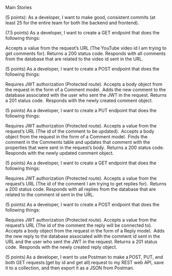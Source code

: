 Main Stories

(5 points): As a developer, I want to make good, consistent commits (at least 25 for the entire team for both the backend and frontend).

<!-- (5 points): As a developer, I want to create an ERD for my project that shows all models, fields, and relationships between models for the backend. -->

<!-- (5 points) As a developer, I want to set up the Django + React starter code and connect the backend (Django API) to my MySQL database, closely following the setup guide for instructions.  -->

<!-- (5 points) As a developer, I want to create a Comment model in a ‘comments’ app:

Property names must be in snake_case and match the following exactly! 

user – ForeignKey
video_id – CharField
text – CharField
likes – IntegerField
dislikes – IntegerField  -->

<!-- (5 points) As a developer, I want to create a Reply model in a ‘replies’ app:

Property names must be in snake_case and match the following exactly! 

user – ForeignKey
comment – ForeignKey
text – CharField  -->

(7.5 points) As a developer, I want to create a GET endpoint that does the following things:

Accepts a value from the request’s URL (The YouTube video id I am trying to get comments for).
Returns a 200 status code.
Responds with all comments from the database that are related to the video id sent in the URL.

(5 points) As a developer, I want to create a POST endpoint that does the following things:

Requires JWT authorization (Protected route).
Accepts a body object from the request in the form of a Comment model. 
Adds the new comment to the database associated with the user who sent the JWT in the request.
Returns a 201 status code. 
Responds with the newly created comment object.

(5 points) As a developer, I want to create a PUT endpoint that does the following things:

Requires JWT authorization (Protected route).
Accepts a value from the request’s URL (The id of the comment to be updated). 
Accepts a body object from the request in the form of a Comment model. 
Finds the comment in the Comments table and updates that comment with the properties that were sent in the request’s body. 
Returns a 200 status code. 
Responds with the newly updated comment object.

(5 points) As a developer, I want to create a GET endpoint that does the following things:

Requires JWT authorization (Protected route).
Accepts a value from the request’s URL (The id of the comment I am trying to get replies for). 
Returns a 200 status code.
Responds with all replies from the database that are related to the comment id sent in the URL.

(5 points) As a developer, I want to create a POST endpoint that does the following things:

Requires JWT authorization (Protected route).
Accepts a value from the request’s URL (The id of the comment the reply will be connected to). 
Accepts a body object from the request in the form of a Reply model. 
Adds the new reply to the database associated with the comment id sent in the URL and the user who sent the JWT in the request.
Returns a 201 status code. 
Responds with the newly created reply object.

(5 points) As a developer, I want to use Postman to make a POST, PUT, and both GET requests (get by id and get all) request to my REST web API, save it to a collection, and then export it as a JSON from Postman.
